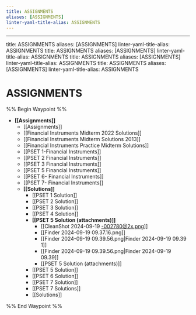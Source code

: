 ```yaml
---
title: ASSIGNMENTS
aliases: [ASSIGNMENTS]
linter-yaml-title-alias: ASSIGNMENTS
---
```

---
title: ASSIGNMENTS
aliases: [ASSIGNMENTS]
linter-yaml-title-alias: ASSIGNMENTS
title: ASSIGNMENTS
aliases: [ASSIGNMENTS]
linter-yaml-title-alias: ASSIGNMENTS
title: ASSIGNMENTS
aliases: [ASSIGNMENTS]
linter-yaml-title-alias: ASSIGNMENTS
title: ASSIGNMENTS
aliases: [ASSIGNMENTS]
linter-yaml-title-alias: ASSIGNMENTS
# ASSIGNMENTS
%% Begin Waypoint %%
- **[[Assignments]]**
	- [[Assignments]]
	- [[Financial Instruments Midterm 2022 Solutions]]
	- [[Financial Instruments Midterm Solutions 2013]]
	- [[Financial Instruments Practice Midterm Solutions]]
	- [[PSET 1-Financial Instruments]]
	- [[PSET 2 Financial Instruments]]
	- [[PSET 3 Financial Instruments]]
	- [[PSET 5 Financial Instruments]]
	- [[PSET 6- Financial Instruments]]
	- [[PSET 7- Financial Instruments]]
	- **[[Solutions]]**
		- [[PSET 1 Solution]]
		- [[PSET 2 Solution]]
		- [[PSET 3 Solution]]
		- [[PSET 4 Solution]]
		- **[[PSET 5 Solution (attachments)]]**
			- [[CleanShot 2024-09-19 -002780@2x.png]]
			- [[Finder 2024-09-19 09.37.16.png]]
			- [[Finder 2024-09-19 09.39.56.png|Finder 2024-09-19 09.39 1]]
			- [[Finder 2024-09-19 09.39.56.png|Finder 2024-09-19 09.39]]
			- [[PSET 5 Solution (attachments)]]
		- [[PSET 5 Solution]]
		- [[PSET 6 Solution]]
		- [[PSET 7 Solution]]
		- [[PSET 7 Solutions]]
		- [[Solutions]]

%% End Waypoint %%
